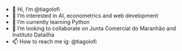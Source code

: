 - 👋 Hi, I’m @tiagolofi
- 👀 I’m interested in AI, econometrics and web development
- 🌱 I’m currently learning Python
- 💞️ I’m looking to collaborate on Junta Comercial do Maranhão and Instituto Datailha
- 📫 How to reach me ig: @tiagolofi

<!---
tiagolofi/tiagolofi is a ✨ special ✨ repository because its `README.md` (this file) appears on your GitHub profile.
You can click the Preview link to take a look at your changes.
--->

